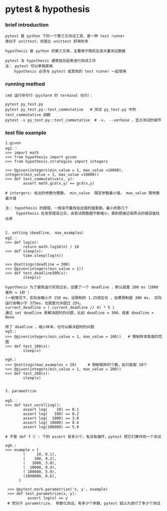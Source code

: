 # pytest & hypothesis

### brief introduction

    pytest 是 python 下的一个第三方测试工具，是一种 test runner
    类似于 unittest，但是比 unittest 好用的多
    
    hypothesis 是 python 的第三方库，主要用于随机生成大量测试数据
  
    pytest 与 hypothesis 通常结合起来进行测试工作
    注： pytest 可以单独使用
        hypothesis 必须与 pytest 或其他的 test runner 一起使用
    
### running method

    cmd 运行命令行（pycharm 的 terminal 也行）：
    
    pytest py_test.py
    pytest py_test.py::test_commutative   # 测试 py_test.py 中的 test_commutative 函数
    pytest -v py_test.py::test_commutative  # -v， --verbose ，显示测试的细节
    
    
### test file example
    
    1.given 
    eg1.：
    >>> import math
    >>> from hypothesis import given
    >>> from hypothesis.strategies import integers
   
    >>> @given(integers(min_value = 1, max_value =10000), integers(min_value = 1, max_value =10000))
    >>> def test_commutative(x, y):
            assert math.gcd(x,y) == gcd(x,y)
        
    # intergers: 给出的参数为整数， min_value  限定参数最小值， max_value 限参数最大值
    
    注： hypothesis 的报错，一般会尽量找会出错的值里面，最小的那几个
         hypothesis 在发现错误之后，会尝试把数据不断缩小，直到把接近临界点的错误值找出来 
    
    
    2. setting（deadline， max_examples）
    eg2.：
    >>> def log(n):
            return math.log10(n) / 10    
    >>> def sleep(n):
            time.sleep(log(n))
    
    >>> @settings(deadline = 300)
    >>> @given(integers(min_value = 1))
    >>> def test_deadline300(x):
            sleep(x)
        
    hypothesis 为了避免运行实现过长，设置了一个 deadline ，默认就是 200 ms（1000 毫秒 = 1秒 ）
    (一般情况下，实际会略小于 250 ms，设限制的 1.25倍左右 ，如果限制是 300 ms， 实际运行会略小于 375ms，也就是允许超过 25%，
    current_deadline = ( current_deadline // 4) * 5 )
    通过 set deadline 来解决超时的问题，比如 deadline = 300，或者 deadline = None
    
    除了 deadline ，缩小样本，也可以解决超时的问题
    eg3.:
    >>> @given(integers(min_value = 1, max_value = 100))   # 限制样本取值的范围
    >>> def test_100(x):
            sleep(x)
    
    eg4.:
    >>> @settings(max_examples = 20)     # 限制取样的个数，如只能取 20个
    >>> @given(integers(min_value = 1, max_value = 200))
    >>> def test_200(x):
            sleep(x)
    
    
    3. parametrize
    
    eg5.：    
    >>> def test_unrolling():
            assert log(    10) == 0.1
            assert log(   100) == 0.2
            assert log(  1000) == 3.0
            assert log( 10000) == 0.4
            assert log(100000) == 5.0
    
    # 不管 def f（）: 下的 assert 有多少个，有没有循环，pytest 把它们算作同一个测试  
    
    eg6.:
    >>> example = [
            (     10, 0.1),
            (    100, 0.2),
            (   1000, 3.0),
            (  10000, 0.4),
            ( 100000, 5.0),
            (1000000, 0.6),
          ]

     >>> @pytest.mark.parametrize('x, y', example)
     >>> def test_parametrize(x, y):
              assert log(x) == y
     # 而对于 parametrize， 参数化测试，有多少个参数，pytest 就认为进行了多少个测试         
             
    
    
    
    



